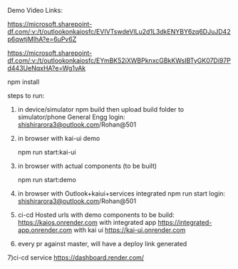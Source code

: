 Demo Video Links:

https://microsoft.sharepoint-df.com/:v:/t/outlookonkaiosfc/EVIVTswdeVlLu2d1L3dkENYBY6zq6DJuJD42p6qwtjMIhA?e=6uPv6Z

https://microsoft.sharepoint-df.com/:v:/t/outlookonkaiosfc/EYmBK52iXWBPknxcGBkKWsIBTyGK07Di97Pd443UeNqxHA?e=Wg1vAk



 
 npm install
 
steps to run:
1) in device/simulator
    npm build
    then upload build folder to simulator/phone General Engg
    login: shishirarora3@outlook.com/Rohan@501
2) in browser with kai-ui demo
  
    npm run start:kai-ui

3)  in browser with actual components (to be built)
  
    npm run start:demo
  
4) in browser with Outlook+kaiui+services integrated
    npm run start
    login: shishirarora3@outlook.com/Rohan@501
    
5)  
    ci-cd Hosted urls
    with demo components to be build:
    https://kaios.onrender.com
    with integrated app
    https://integrated-app.onrender.com
    with kai ui
    https://kai-ui.onrender.com
6) every pr against master, will have a deploy link generated

7)ci-cd service 
   https://dashboard.render.com/
    
 

 
